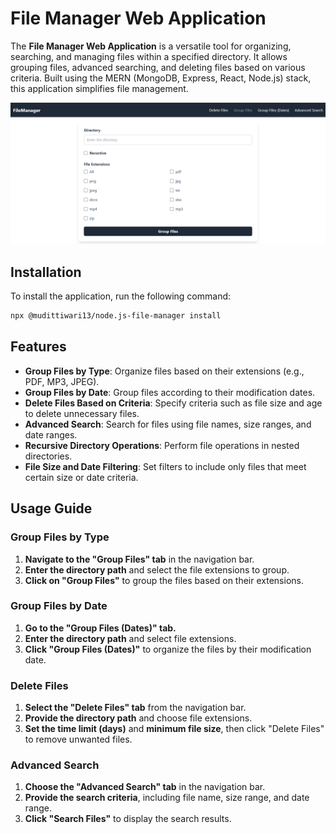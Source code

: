 # File Manager Web Application

The **File Manager Web Application** is a versatile tool for organizing, searching, and managing files within a specified directory. It allows grouping files, advanced searching, and deleting files based on various criteria. Built using the MERN (MongoDB, Express, React, Node.js) stack, this application simplifies file management.

![File Manager](./data/banner.png)

## Installation

To install the application, run the following command:

```bash
npx @mudittiwari13/node.js-file-manager install
```
## Features

- **Group Files by Type**: Organize files based on their extensions (e.g., PDF, MP3, JPEG).
- **Group Files by Date**: Group files according to their modification dates.
- **Delete Files Based on Criteria**: Specify criteria such as file size and age to delete unnecessary files.
- **Advanced Search**: Search for files using file names, size ranges, and date ranges.
- **Recursive Directory Operations**: Perform file operations in nested directories.
- **File Size and Date Filtering**: Set filters to include only files that meet certain size or date criteria.

## Usage Guide

### Group Files by Type
1. **Navigate to the "Group Files" tab** in the navigation bar.
2. **Enter the directory path** and select the file extensions to group.
3. **Click on "Group Files"** to group the files based on their extensions.

### Group Files by Date
1. **Go to the "Group Files (Dates)" tab.**
2. **Enter the directory path** and select file extensions.
3. **Click "Group Files (Dates)"** to organize the files by their modification date.

### Delete Files
1. **Select the "Delete Files" tab** from the navigation bar.
2. **Provide the directory path** and choose file extensions.
3. **Set the time limit (days)** and **minimum file size**, then click "Delete Files" to remove unwanted files.

### Advanced Search
1. **Choose the "Advanced Search" tab** in the navigation bar.
2. **Provide the search criteria**, including file name, size range, and date range.
3. **Click "Search Files"** to display the search results.
